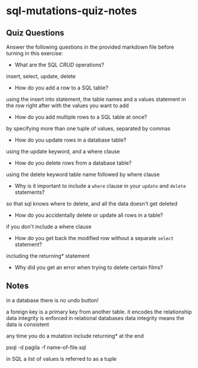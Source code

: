 # sql-mutations-quiz-notes

## Quiz Questions

Answer the following questions in the provided markdown file before turning in this exercise:

- What are the SQL _CRUD_ operations?

insert, select, update, delete

- How do you add a row to a SQL table?

using the insert into statement, the table names and
a values statement in the row right after with the values you want to add

- How do you add multiple rows to a SQL table at once?

by specifying more than one tuple of values, separated by commas

- How do you update rows in a database table?

using the update keyword, and a where clause

- How do you delete rows from a database table?

using the delete keyword table name followed by where clause

- Why is it important to include a `where` clause in your `update` and `delete` statements?

so that sql knows where to delete, and all the data doesn't get deleted

- How do you accidentally delete or update all rows in a table?

if you don't include a where clause

- How do you get back the modified row without a separate `select` statement?

including the returning\* statement

- Why did you get an error when trying to delete certain films?

## Notes

in a database there is no undo button!

a foreign key is a primary key from another table. it encodes the relationship
data integrity is enforced in relational databases
data integrity means the data is consistent

any time you do a mutation include returning\* at the end

psql -d pagila -f name-of-file.sql

in SQL a list of values is referred to as a tuple
